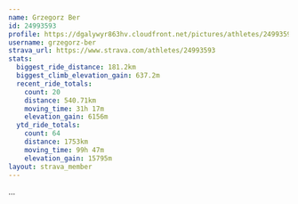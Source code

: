 ```yaml
---
name: Grzegorz Ber
id: 24993593
profile: https://dgalywyr863hv.cloudfront.net/pictures/athletes/24993593/7453165/11/large.jpg
username: grzegorz-ber
strava_url: https://www.strava.com/athletes/24993593
stats:
  biggest_ride_distance: 181.2km
  biggest_climb_elevation_gain: 637.2m
  recent_ride_totals:
    count: 20
    distance: 540.71km
    moving_time: 31h 17m
    elevation_gain: 6156m
  ytd_ride_totals:
    count: 64
    distance: 1753km
    moving_time: 99h 47m
    elevation_gain: 15795m
layout: strava_member
--- 
```

...
